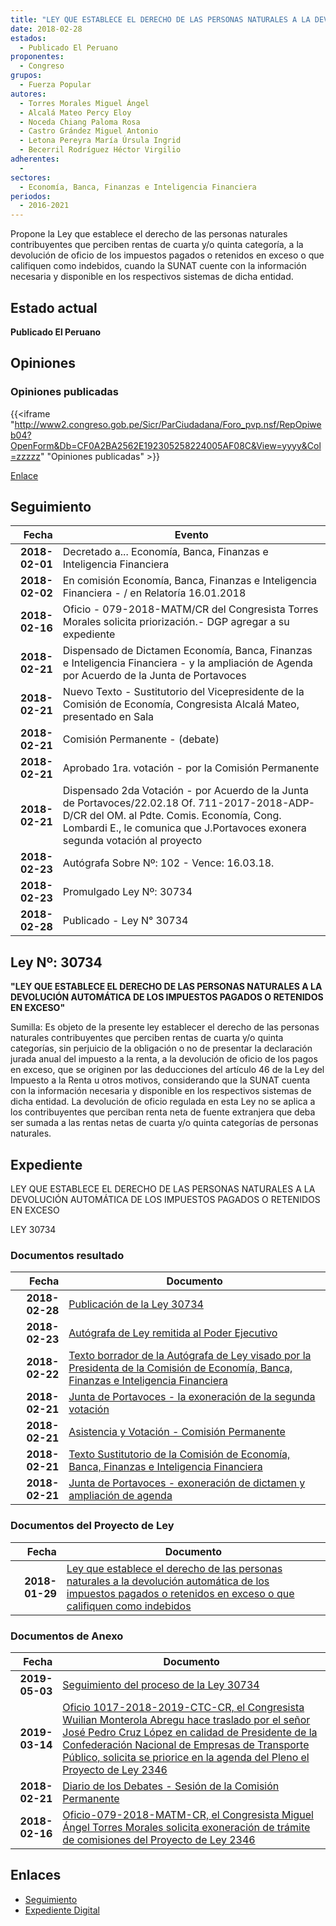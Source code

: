 ```yaml
---
title: "LEY QUE ESTABLECE EL DERECHO DE LAS PERSONAS NATURALES A LA DEVOLUCIÓN AUTOMÁTICA DE LOS IMPUESTOS PAGADOS O RETENIDOS EN EXCESO O QUE CALIFIQUE COMO INDEBIDOS"
date: 2018-02-28
estados: 
  - Publicado El Peruano
proponentes: 
  - Congreso
grupos: 
  - Fuerza Popular
autores: 
  - Torres Morales Miguel Ángel
  - Alcalá Mateo Percy Eloy
  - Noceda Chiang Paloma Rosa
  - Castro Grández Miguel Antonio
  - Letona Pereyra María Úrsula Ingrid
  - Becerril Rodríguez Héctor Virgilio
adherentes: 
  - 
sectores: 
  - Economía, Banca, Finanzas e Inteligencia Financiera
periodos: 
  - 2016-2021
---
```


Propone la Ley que establece el derecho de las personas naturales contribuyentes que perciben rentas de cuarta y/o quinta categoría, a la devolución de oficio de los impuestos pagados o retenidos en exceso o que califiquen como indebidos, cuando la SUNAT cuente con la información necesaria y disponible en los respectivos sistemas de dicha entidad.


## Estado actual

**Publicado El Peruano**

## Opiniones

### Opiniones publicadas

{{<iframe "http://www2.congreso.gob.pe/Sicr/ParCiudadana/Foro_pvp.nsf/RepOpiweb04?OpenForm&Db=CF0A2BA2562E192305258224005AF08C&View=yyyy&Col=zzzzz" "Opiniones publicadas" >}}

[Enlace](http://www2.congreso.gob.pe/Sicr/ParCiudadana/Foro_pvp.nsf/RepOpiweb04?OpenForm&Db=CF0A2BA2562E192305258224005AF08C&View=yyyy&Col=zzzzz)

## Seguimiento

| Fecha | Evento |
|------:|--------|
| **2018-02-01** | Decretado a... Economía, Banca, Finanzas e Inteligencia Financiera|
| **2018-02-02** | En comisión Economía, Banca, Finanzas e Inteligencia Financiera - / en Relatoría 16.01.2018|
| **2018-02-16** | Oficio - 079-2018-MATM/CR del Congresista Torres Morales solicita priorización.- DGP agregar a su expediente|
| **2018-02-21** | Dispensado de Dictamen Economía, Banca, Finanzas e Inteligencia Financiera - y la ampliación de Agenda por Acuerdo de la Junta de Portavoces|
| **2018-02-21** | Nuevo Texto - Sustitutorio del Vicepresidente de la Comisión de Economía, Congresista Alcalá Mateo, presentado en Sala|
| **2018-02-21** | Comisión Permanente - (debate)|
| **2018-02-21** | Aprobado 1ra. votación - por la Comisión Permanente|
| **2018-02-21** | Dispensado 2da Votación - por Acuerdo de la Junta de Portavoces/22.02.18 Of. 711-2017-2018-ADP-D/CR del OM. al Pdte. Comis. Economía, Cong. Lombardi E., le comunica que J.Portavoces exonera segunda votación al proyecto|
| **2018-02-23** | Autógrafa Sobre Nº: 102 - Vence: 16.03.18.|
| **2018-02-23** | Promulgado Ley Nº: 30734|
| **2018-02-28** | Publicado - Ley N° 30734|

## Ley Nº: 30734

**"LEY QUE ESTABLECE EL DERECHO DE LAS PERSONAS NATURALES A LA DEVOLUCIÓN AUTOMÁTICA DE LOS IMPUESTOS PAGADOS O RETENIDOS EN EXCESO"**

Sumilla: Es objeto de la presente ley establecer el derecho de las personas naturales contribuyentes que perciben rentas de cuarta y/o quinta categorías, sin perjuicio de la obligación o no de presentar la declaración jurada anual del impuesto a la renta, a la devolución de oficio de los pagos en exceso, que se originen por las deducciones del artículo 46 de la Ley del Impuesto a la Renta u otros motivos, considerando que la SUNAT cuenta con la información necesaria y disponible en los respectivos sistemas de dicha entidad. La devolución de oficio regulada en esta Ley no se aplica a los contribuyentes que perciban renta neta de fuente extranjera que deba ser sumada a las rentas netas de cuarta y/o quinta categorías de personas naturales.


## Expediente

LEY QUE ESTABLECE EL DERECHO DE LAS PERSONAS NATURALES A LA DEVOLUCIÓN AUTOMÁTICA DE LOS IMPUESTOS PAGADOS O RETENIDOS EN EXCESO

LEY 30734


### Documentos resultado

| Fecha | Documento |
|------:|--------|
| **2018-02-28** | [Publicación de la Ley 30734](http://www.leyes.congreso.gob.pe/Documentos/2016_2021/ADLP/Normas_Legales/30734-LEY.pdf) |
| **2018-02-23** | [Autógrafa de Ley remitida al Poder Ejecutivo](http://www.leyes.congreso.gob.pe/Documentos/2016_2021/ADLP/Texto_Aprobado/AU0234620180223.pdf) |
| **2018-02-22** | [Texto borrador de la Autógrafa de Ley visado por la Presidenta de la Comisión de Economía, Banca, Finanzas e Inteligencia Financiera](http://www.leyes.congreso.gob.pe/Documentos/2016_2021/Texto_Borrador_de_Autografa/BAU0234620180222.pdf) |
| **2018-02-21** | [Junta de Portavoces - la exoneración de la segunda votación](http://www.leyes.congreso.gob.pe/Documentos/2016_2021/Acuerdos/Junta_Portavoces/AJP0234620180221..pdf) |
| **2018-02-21** | [Asistencia y Votación - Comisión Permanente](http://www.leyes.congreso.gob.pe/Documentos/2016_2021/Asistencia_y_Votacion/Proyectos_de_Ley/AVCP0234620180221..pdf) |
| **2018-02-21** | [Texto Sustitutorio de la Comisión de Economía, Banca, Finanzas e Inteligencia Financiera](http://www.leyes.congreso.gob.pe/Documentos/2016_2021/Texto_Sustitutorio/Proyectos_de_Ley/TS0234620180221.pdf) |
| **2018-02-21** | [Junta de Portavoces - exoneración de dictamen y ampliación de agenda](http://www.leyes.congreso.gob.pe/Documentos/2016_2021/Acuerdos/Junta_Portavoces/AJP0234620180221.pdf) |

### Documentos del Proyecto de Ley

| Fecha | Documento |
|------:|--------|
| **2018-01-29** | [Ley que establece el derecho de las personas naturales a la devolución automática de los impuestos pagados o retenidos en exceso o que califiquen como indebidos](http://www.leyes.congreso.gob.pe/Documentos/2016_2021/Proyectos_de_Ley_y_de_Resoluciones_Legislativas/PL0234620180129.pdf) |

### Documentos de Anexo

| Fecha | Documento |
|------:|--------|
| **2019-05-03** | [Seguimiento del proceso de la Ley 30734](http://www.leyes.congreso.gob.pe/Documentos/2016_2021/Seguimiento_de_Proyectos_de_Ley/02346PL20190503.pdf) |
| **2019-03-14** | [Oficio 1017-2018-2019-CTC-CR, el Congresista Wuilian Monterola Abregu hace traslado por el señor José Pedro Cruz López en calidad de Presidente de la Confederación Nacional de Empresas de Transporte Público, solicita se priorice en la agenda del Pleno el Proyecto de Ley 2346](http://www.leyes.congreso.gob.pe/Documentos/2016_2021/Oficios/Comisiones_Ordinarias/OFICIO-1017-2018-2019-CTC-CR.pdf) |
| **2018-02-21** | [Diario de los Debates - Sesión de la Comisión Permanente](http://www.leyes.congreso.gob.pe/Documentos/2016_2021/ADLP/Diario_Debates/30734-TDD.pdf) |
| **2018-02-16** | [Oficio-079-2018-MATM-CR, el Congresista Miguel Ángel Torres Morales solicita exoneración de trámite de comisiones del Proyecto de Ley 2346](http://www.leyes.congreso.gob.pe/Documentos/2016_2021/Oficios/Congresistas/OFICIO-079-2018-MATM-CR.PDF) |

## Enlaces 

- [Seguimiento](http://www2.congreso.gob.pe/Sicr/TraDocEstProc/CLProLey2016.nsf/f7fff46988ca05b1052578e100829cc7/9c6522cbdb7797ef052582240062f86f?OpenDocument)
- [Expediente Digital](http://www2.congreso.gob.pe/Sicr/TraDocEstProc/CLProLey2016.nsf/f7fff46988ca05b1052578e100829cc7/9c6522cbdb7797ef052582240062f86f?OpenDocument&Click=05257FB7005EB655.eb71d0cf91d8294e05256cdf006b5706/$Body/0.1C6C)
